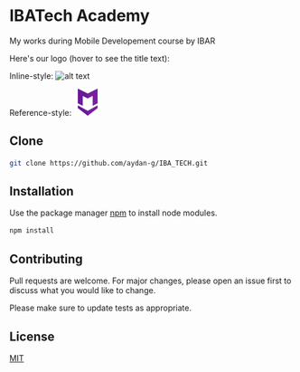# IBATech Academy

My works during Mobile Developement course by IBAR

Here's our logo (hover to see the title text):

Inline-style:
![alt text](https://edumap.az/wp-content/uploads/2019/09/news.png "Logo Title Text 1")

Reference-style:
![alt text][logo]

[logo]: https://github.com/adam-p/markdown-here/raw/master/src/common/images/icon48.png "Logo Title Text 2"

## Clone

```bash
git clone https://github.com/aydan-g/IBA_TECH.git
```

## Installation

Use the package manager [npm](https://www.npmjs.com/) to install node modules.

```bash
npm install
```

## Contributing

Pull requests are welcome. For major changes, please open an issue first to discuss what you would like to change.

Please make sure to update tests as appropriate.

## License

[MIT](https://choosealicense.com/)
